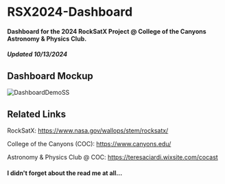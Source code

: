 # RSX2024-Dashboard

#### Dashboard for the 2024 RockSatX Project @ College of the Canyons Astronomy & Physics Club.

#### *Updated 10/13/2024*


## Dashboard Mockup
![DashboardDemoSS](https://github.com/user-attachments/assets/4d38e25f-ef3a-4f6f-b612-b301bb85f2bc)

## Related Links
RockSatX: https://www.nasa.gov/wallops/stem/rocksatx/

College of the Canyons (COC): https://www.canyons.edu/

Astronomy & Physics Club @ COC: https://teresaciardi.wixsite.com/cocast

#### I didn't forget about the read me at all...
